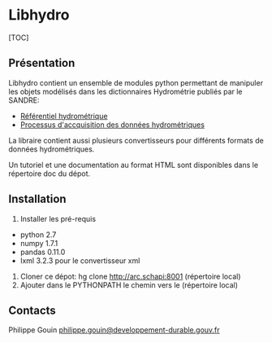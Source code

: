Libhydro
===============================================================================

[TOC]

Présentation
-------------------------------------------------------------------------------
Libhydro contient un ensemble de modules python permettant de manipuler
les objets modélisés dans les dictionnaires Hydrométrie publiés par le SANDRE:
  * [Référentiel hydrométrique](http://www.sandre.eaufrance.fr/Referentiel-hydrometrique,90)
  * [Processus d'accquisition des données hydrométriques](http://www.sandre.eaufrance.fr/Processus-d-acquisition-des,91)

La libraire contient aussi plusieurs convertisseurs pour différents formats
de données hydrométriques.

Un tutoriel et une documentation au format HTML sont disponibles dans le
répertoire doc du dépot.

Installation
-------------------------------------------------------------------------------
1. Installer les pré-requis
  * python 2.7
  * numpy 1.7.1
  * pandas 0.11.0
  * lxml 3.2.3 pour le convertisseur xml
1. Cloner ce dépot:
    hg clone http://arc.schapi:8001 (répertoire local)
1. Ajouter dans le PYTHONPATH le chemin vers le (répertoire local)

Contacts
-------------------------------------------------------------------------------
Philippe Gouin <philippe.gouin@developpement-durable.gouv.fr>
